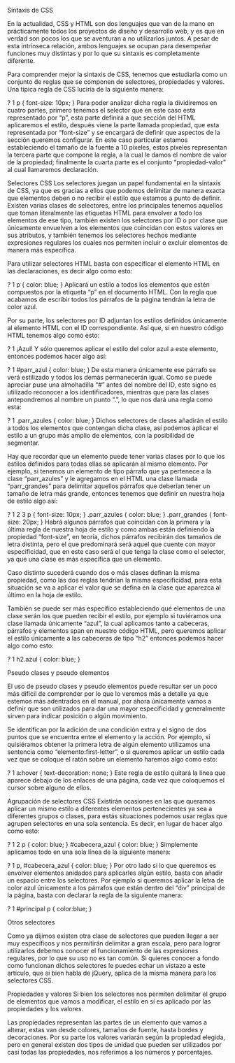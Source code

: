 Sintaxis de CSS

En la actualidad, CSS y HTML son dos lenguajes que van de la mano en prácticamente todos los proyectos de diseño y desarrollo web, y es que en verdad son pocos los que se aventuran a no utilizarlos juntos. A pesar de esta intrínseca relación, ambos lenguajes se ocupan para desempeñar funciones muy distintas y por lo que su sintaxis es completamente diferente.

Para comprender mejor la sintaxis de CSS, tenemos que estudiarla como un conjunto de reglas que se componen de selectores, propiedades y valores. Una típica regla de CSS luciría de la siguiente manera:

?
1
p { font-size: 10px; }
Para poder analizar dicha regla la dividiremos en cuatro partes, primero tenemos el selector que en este caso esta representado por “p”, esta parte definirá a que sección del HTML aplicaremos el estilo, después viene la parte llamada propiedad, que esta representada por “font-size” y se encargará de definir que aspectos de la sección queremos configurar. En este caso particular estamos estableciendo el tamaño de la fuente a 10 píxeles, estos píxeles representan la tercera parte que compone la regla, a la cual le damos el nombre de valor de la propiedad; finalmente la cuarta parte es el conjunto “propiedad-valor” al cual llamaremos declaración.

Selectores CSS
Los selectores juegan un papel fundamental en la sintaxis de CSS, ya que es gracias a ellos que podemos delimitar de manera exacta que elementos deben o no recibir el estilo que estamos a punto de definir. Existen varias clases de selectores, entre los principales tenemos aquellos que toman literalmente las etiquetas HTML para envolver a todo los elementos de ese tipo, también existen los selectores por ID o por clase que únicamente envuelven a los elementos que coincidan con estos valores en sus atributos, y también tenemos los selectores hechos mediante expresiones regulares los cuales nos permiten incluir o excluir elementos de manera más específica.

Para utilizar selectores HTML basta con especificar el elemento HTML en las declaraciones, es decir algo como esto:

?
1
p { color: blue; }
Aplicará un estilo a todos los elementos que estén compuestos por la etiqueta “p” en el documento HTML. Con la regla que acabamos de escribir todos los párrafos de la página tendrán la letra de color azul.

Por su parte, los selectores por ID adjuntan los estilos definidos únicamente al elemento HTML con el ID correspondiente. Así que, si en nuestro código HTML tenemos algo como esto:

?
1
¡Azul!
Y sólo queremos aplicar el estilo del color azul a este elemento, entonces podemos hacer algo así:

?
1
#parr_azul { color: blue; }
De esta manera únicamente ese párrafo se verá estilizado y todos los demás permanecerán igual. Como se puede apreciar puse una almohadilla “#” antes del nombre del ID, este signo es utilizado reconocer a los identificadores, mientras que para las clases antepondremos al nombre un punto “.”, lo que nos dará una regla como esta:

?
1
.parr_azules { color: blue; }
Dichos selectores de clases añadirán el estilo a todos los elementos que contengan dicha clase, así podemos aplicar el estilo a un grupo más amplio de elementos, con la posibilidad de segmentar.

Hay que recordar que un elemento puede tener varias clases por lo que los estilos definidos para todas ellas se aplicarán al mismo elemento. Por ejemplo, si tenemos un elemento de tipo párrafo que ya pertenece a la clase “parr_azules” y le agregamos en el HTML una clase llamada “parr_grandes” para delimitar aquellos párrafos que deberían tener un tamaño de letra más grande, entonces tenemos que definir en nuestra hoja de estilo algo así:

?
1
2
3
p             { font-size: 10px; }
.parr_azules  { color: blue; }
.parr_grandes { font-size: 20px; }
Habrá algunos párrafos que coincidan con la primera y la última regla de nuestra hoja de estilo y como ambas están definiendo la propiedad “font-size”, en teoría, dichos párrafos recibirán dos tamaños de letra distinta, pero el que predominará será aquel que cuente con mayor especificidad, que en este caso será el que tenga la clase como el selector, ya que una clase es más específica que un elemento.

Caso distinto sucederá cuando dos o más clases definan la misma propiedad, como las dos reglas tendrían la misma especificidad, para esta situación se va a aplicar el valor que se defina en la clase que aparezca al último en la hoja de estilo.

También se puede ser más específico estableciendo qué elementos de una clase serán los que pueden recibir el estilo, por ejemplo si tuviéramos una clase llamada únicamente “azul”, la cual aplicamos tanto a cabeceras, párrafos y elementos span en nuestro código HTML, pero queremos aplicar el estilo únicamente a las cabeceras de tipo “h2” entonces podemos hacer algo como esto:

?
1
h2.azul { color: blue; }

Pseudo clases y pseudo elementos

El uso de pseudo clases y pseudo elementos puede resultar ser un poco más difícil de comprender por lo que lo veremos más a detalle ya que estemos más adentrados en el manual, por ahora únicamente vamos a definir que son utilizados para dar una mayor especificidad y generalmente sirven para indicar posición o algún movimiento.

Se identifican por la adición de una condición extra y el signo de dos puntos que se encuentra entre el elemento y la acción. Por ejemplo, si quisiéramos obtener la primera letra de algún elemento utilizamos una sentencia como “elemento:first-letter”, o si queremos aplicar un estilo cada vez que se coloque el ratón sobre un elemento haremos algo como esto:

?
1
a:hover { text-decoration: none; }
Este regla de estilo quitará la línea que aparece debajo de los enlaces de una página, cada vez que coloquemos el cursor sobre alguno de ellos.

Agrupación de selectores CSS
Existirán ocasiones en las que queramos aplicar un mismo estilo a diferentes elementos pertenecientes ya sea a diferentes grupos o clases, para estás situaciones podemos usar reglas que agrupen selectores en una sola sentencia. Es decir, en lugar de hacer algo como esto:

?
1
2
p { color: blue; }
#cabecera_azul { color: blue; }
Simplemente aplicamos todo en una sola línea de la siguiente manera:

?
1
p, #cabecera_azul { color: blue; }
Por otro lado si lo que queremos es envolver elementos anidados para aplicarles algún estilo, basta con añadir un espacio entre los selectores. Por ejemplo si queremos aplicar la letra de color azul únicamente a los párrafos que están dentro del “div” principal de la página, basta con declarar la regla de la siguiente manera:

?
1
#principal p { color:blue; }

Otros selectores

Como ya dijimos existen otra clase de selectores que pueden llegar a ser muy específicos y nos permitirán delimitar a gran escala, pero para lograr utilizarlos debemos conocer el funcionamiento de las expresiones regulares, por lo que su uso no es tan común. Si quieres conocer a fondo como funcionan dichos selectores le puedes echar un vistazo a este artículo, que si bien habla de jQuery, aplica de la misma manera para los selectores CSS.

Propiedades y valores
Si bien los selectores nos permiten delimitar el grupo de elementos que vamos a modificar, el estilo en sí es aplicado por las propiedades y los valores.

Las propiedades representan las partes de un elemento que vamos a alterar, estas van desde colores, tamaños de fuente, hasta bordes y decoraciones. Por su parte los valores variarán según la propiedad elegida, pero en general existen dos tipos de unidad que pueden ser utilizados por casi todas las propiedades, nos referimos a los números y porcentajes.
